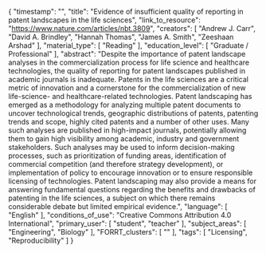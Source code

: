 {
    "timestamp": "",
    "title": "Evidence of insufficient quality of reporting in patent landscapes in the life sciences",
    "link_to_resource": "https://www.nature.com/articles/nbt.3809",
    "creators": [
        "Andrew J. Carr",
        "David A. Brindley",
        "Hannah Thomas",
        "James A. Smith",
        "Zeeshaan Arshad"
    ],
    "material_type": [
        "Reading"
    ],
    "education_level": [
        "Graduate / Professional"
    ],
    "abstract": "Despite the importance of patent landscape analyses in the commercialization process for life science and healthcare technologies, the quality of reporting for patent landscapes published in academic journals is inadequate. Patents in the life sciences are a critical metric of innovation and a cornerstone for the commercialization of new life-science- and healthcare-related technologies. Patent landscaping has emerged as a methodology for analyzing multiple patent documents to uncover technological trends, geographic distributions of patents, patenting trends and scope, highly cited patents and a number of other uses. Many such analyses are published in high-impact journals, potentially allowing them to gain high visibility among academic, industry and government stakeholders. Such analyses may be used to inform decision-making processes, such as prioritization of funding areas, identification of commercial competition (and therefore strategy development), or implementation of policy to encourage innovation or to ensure responsible licensing of technologies. Patent landscaping may also provide a means for answering fundamental questions regarding the benefits and drawbacks of patenting in the life sciences, a subject on which there remains considerable debate but limited empirical evidence.",
    "language": [
        "English"
    ],
    "conditions_of_use": "Creative Commons Attribution 4.0 International",
    "primary_user": [
        "student",
        "teacher"
    ],
    "subject_areas": [
        "Engineering",
        "Biology"
    ],
    "FORRT_clusters": [
        ""
    ],
    "tags": [
        "Licensing",
        "Reproducibility"
    ]
}